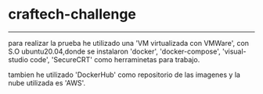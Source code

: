 # craftech-challenge
---
para realizar la prueba he utilizado una 'VM virtualizada con VMWare', con S.O ubuntu20.04,donde se instalaron 'docker', 'docker-compose', 'visual-studio code', 'SecureCRT' como herraminetas para trabajo.

tambien he utilizado 'DockerHub' como repositorio de las imagenes y la nube utilizada es 'AWS'.
